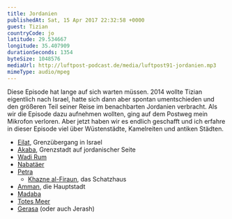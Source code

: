 ```yaml
---
title: Jordanien
publishedAt: Sat, 15 Apr 2017 22:32:58 +0000
guest: Tizian
countryCode: jo
latitude: 29.534667
longitude: 35.407909
durationSeconds: 1354
byteSize: 1048576 
mediaUrl: http://luftpost-podcast.de/media/luftpost91-jordanien.mp3
mimeType: audio/mpeg
---
```


Diese Episode hat lange auf sich warten müssen. 2014 wollte Tizian eigentlich nach Israel, hatte sich dann aber spontan umentschieden und den größeren Teil seiner Reise im benachbarten Jordanien verbracht. Als wir die Episode dazu aufnehmen wollten, ging auf dem Postweg mein Mikrofon verloren. Aber jetzt haben wir es endlich geschafft und ich erfahre in dieser Episode viel über Wüstenstädte, Kamelreiten und antiken Städten. 
* [Eilat](https://de.wikipedia.org/wiki/Eilat), Grenzübergang in Israel
* [Akaba](https://de.wikipedia.org/wiki/Akaba%5F%28Jordanien%29%29), Grenzstadt auf jordanischer Seite
* [Wadi Rum](https://de.wikipedia.org/wiki/Wadi%5FRum)
* [Nabatäer](https://de.wikipedia.org/wiki/Nabat%C3%A4er)
* [Petra](https://de.wikipedia.org/wiki/Petra%5F%28Jordanien%29%29)  
   * [Khazne al-Firaun](https://de.wikipedia.org/wiki/Khazne%5Fal-Firaun), das Schatzhaus
* [Amman](https://de.wikipedia.org/wiki/Amman), die Hauptstadt
* [Madaba](https://de.wikipedia.org/wiki/Madaba)
* [Totes Meer](https://de.wikipedia.org/wiki/Totes%5FMeer)
* [Gerasa](https://de.wikipedia.org/wiki/Gerasa) (oder auch Jerash)
